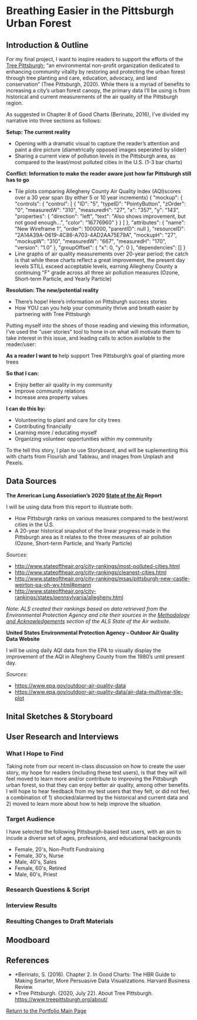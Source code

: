 # Breathing Easier in the Pittsburgh Urban Forest

## Introduction & Outline
For my final project, I want to inspire readers to support the efforts of the [Tree Pittsburgh](https://www.treepittsburgh.org/); “an environmental non-profit organization dedicated to enhancing community vitality by restoring and protecting the urban forest through tree planting and care, education, advocacy, and land conservation” (Tree Pittsburgh, 2020). While there is a myriad of benefits to increasing a city’s urban forest canopy, the primary data I’ll be using is from historical and current measurements of the air quality of the Pittsburgh region.  

As suggested in Chapter 8 of Good Charts (Berinato, 2016), I’ve divided my narrative into three sections as follows:

**Setup: The current reality**
* Opening with a dramatic visual to capture the reader’s attention and paint a dire picture (diametrically opposed images seperated by slider)
* Sharing a current view of pollution levels in the Pittsburgh area, as compared to the least/most polluted cities in the U.S. (1-3 bar charts)

**Conflict: Information to make the reader aware just how far Pittsburgh still has to go**
* Tile plots comparing Allegheny County Air Quality Index (AQI)scores over a 30 year span (by either 5 or 10 year increments) {
    "mockup": {
        "controls": {
            "control": [
                {
                    "ID": "5",
                    "typeID": "PointyButton",
                    "zOrder": "0",
                    "measuredW": "310",
                    "measuredH": "27",
                    "x": "357",
                    "y": "143",
                    "properties": {
                        "direction": "left",
                        "text": "Also shows improvement, but not good enough...",
                        "color": "16776960"
                    }
                }
            ]
        },
        "attributes": {
            "name": "New Wireframe 1",
            "order": 1000000,
            "parentID": null
        },
        "resourceID": "2A14A39A-0619-4C86-A703-4AD2AA75E79A",
        "mockupH": "27",
        "mockupW": "310",
        "measuredW": "667",
        "measuredH": "170",
        "version": "1.0"
    },
    "groupOffset": {
        "x": 0,
        "y": 0
    },
    "dependencies": []
}
* Line graphs of air quality measurements over 20-year period; the catch is that while these charts reflect a great improvement, the present day levels STILL exceed acceptable levels, earning Allegheny County a continuing "F" grade across all three air pollution measures (Ozone, Short-term Particle, and Yearly Particle)
  
**Resolution: The new/potential reality**
* There’s hope! Here’s information on Pittsburgh success stories 
* How YOU can you help your community thrive and breath easier by partnering with Tree Pittsburgh

Putting myself into the shoes of those reading and viewing this information, I've used the "user stories" tool to hone in on what will motivate them to take interest in this issue, and leading calls to action available to the reader/user:

**As a reader I want to** help support Tree Pittsburgh’s goal of planting more trees 

**So that I can:**
* Enjoy better air quality in my community
* Improve community relations
*	Increase area property values

**I can do this by:**
*	Volunteering to plant and care for city trees
*	Contributing financially 
*	Learning more / educating myself
*	Organizing volunteer opportunities within my community

To the tell this story, I plan to use Storyboard, and will be suplementing this with charts from Flourish and Tableau, and images from Unplash and Pexels.

## Data Sources

**The American Lung Association’s 2020 [State of the Air](http://www.stateoftheair.org/) Report**

I will be using data from this report to illustrate both:

* How Pittsburgh ranks on various measures compared to the best/worst cities in the U.S.  
* A 20-year historical snapshot of the linear progress made in the Pittsburgh area as it relates to the three measures of air pollution (Ozone, Short-term Particle, and Yearly Particle)

*Sources:*
* http://www.stateoftheair.org/city-rankings/most-polluted-cities.html
* http://www.stateoftheair.org/city-rankings/cleanest-cities.html
* http://www.stateoftheair.org/city-rankings/msas/pittsburgh-new-castle-weirton-pa-oh-wv.html#pmann
* http://www.stateoftheair.org/city-rankings/states/pennsylvania/allegheny.html

*Note: ALS created their rankings based on data retrieved from the Environmental Protection Agency and cite their sources in the [Methodology and Acknowledgements]( http://www.stateoftheair.org/about/methodology-and-acknowledgements.html) section of the ALS State of the Air website.*


**United States Environmental Protection Agency – Outdoor Air Quality Data Website**

I will be using daily AQI data from the EPA to visually display the improvement of the AQI in Allegheny County from the 1980’s until present day. 

*Sources:*
* https://www.epa.gov/outdoor-air-quality-data
* https://www.epa.gov/outdoor-air-quality-data/air-data-multiyear-tile-plot


## Inital Sketches & Storyboard

## User Research and Interviews
### What I Hope to Find
Taking note from our recent in-class discussion on how to create the user story, my hope for readers (including these test users), is that they will will feel moved to learn more and/or contribute to improving the Pittsburgh urban forest, so that they can enjoy better air quality, among other benefits. I will hope to hear feedback from my test users that they felt, or did not feel, a combination of 1) shocked/alarmed by the historical and current data and 2) moved to learn more about how to help improve the situation. 

### Target Audience
I have selected the following Pittsburgh-based test users, with an aim to incude a diverse set of ages, professions, and educational backgrounds
* Female, 20's, Non-Profit Fundraising
* Female, 30's, Nurse
* Male, 40's, Sales
* Female, 60's, Retired 
* Male, 60's, Priest


### Research Questions & Script

### Interview Results

### Resulting Changes to Draft Materials 

## Moodboard

## References
* *Berinato, S. (2016). Chapter 2. In Good Charts: The HBR Guide to Making Smarter, More Persuasive Data Visualizations. Harvard Business Review.
* *Tree Pittsburgh. (2020, July 22). About Tree Pittsburgh. https://www.treepittsburgh.org/about/

[Return to the Portfolio Main Page](/README.md)
